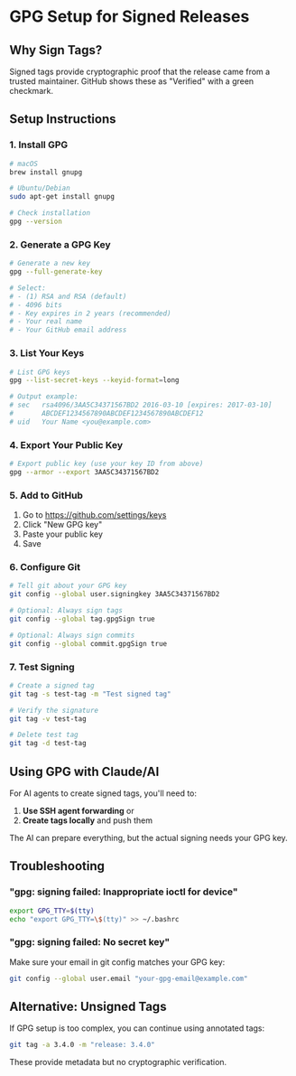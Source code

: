 # GPG Setup for Signed Releases

## Why Sign Tags?

Signed tags provide cryptographic proof that the release came from a trusted maintainer. GitHub
shows these as "Verified" with a green checkmark.

## Setup Instructions

### 1. Install GPG

```bash
# macOS
brew install gnupg

# Ubuntu/Debian
sudo apt-get install gnupg

# Check installation
gpg --version
```

### 2. Generate a GPG Key

```bash
# Generate a new key
gpg --full-generate-key

# Select:
# - (1) RSA and RSA (default)
# - 4096 bits
# - Key expires in 2 years (recommended)
# - Your real name
# - Your GitHub email address
```

### 3. List Your Keys

```bash
# List GPG keys
gpg --list-secret-keys --keyid-format=long

# Output example:
# sec   rsa4096/3AA5C34371567BD2 2016-03-10 [expires: 2017-03-10]
#       ABCDEF1234567890ABCDEF1234567890ABCDEF12
# uid   Your Name <you@example.com>
```

### 4. Export Your Public Key

```bash
# Export public key (use your key ID from above)
gpg --armor --export 3AA5C34371567BD2
```

### 5. Add to GitHub

1. Go to <https://github.com/settings/keys>
2. Click "New GPG key"
3. Paste your public key
4. Save

### 6. Configure Git

```bash
# Tell git about your GPG key
git config --global user.signingkey 3AA5C34371567BD2

# Optional: Always sign tags
git config --global tag.gpgSign true

# Optional: Always sign commits
git config --global commit.gpgSign true
```

### 7. Test Signing

```bash
# Create a signed tag
git tag -s test-tag -m "Test signed tag"

# Verify the signature
git tag -v test-tag

# Delete test tag
git tag -d test-tag
```

## Using GPG with Claude/AI

For AI agents to create signed tags, you'll need to:

1. **Use SSH agent forwarding** or
2. **Create tags locally** and push them

The AI can prepare everything, but the actual signing needs your GPG key.

## Troubleshooting

### "gpg: signing failed: Inappropriate ioctl for device"

```bash
export GPG_TTY=$(tty)
echo "export GPG_TTY=\$(tty)" >> ~/.bashrc
```

### "gpg: signing failed: No secret key"

Make sure your email in git config matches your GPG key:

```bash
git config --global user.email "your-gpg-email@example.com"
```

## Alternative: Unsigned Tags

If GPG setup is too complex, you can continue using annotated tags:

```bash
git tag -a 3.4.0 -m "release: 3.4.0"
```

These provide metadata but no cryptographic verification.

